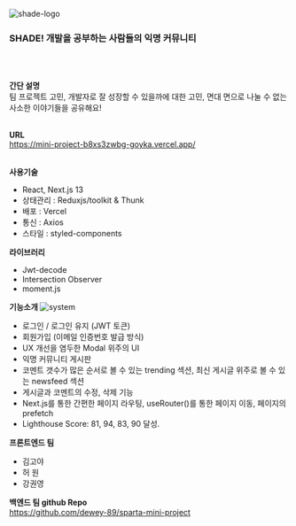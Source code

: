 <div align=left>
    
![shade-logo](https://github.com/Goyka/mini-project-SHADE-FE-/assets/112574979/1d92a356-05a4-4189-98ab-22eb1a0da3f0)

<h3>SHADE! 개발을 공부하는 사람들의 익명 커뮤니티</h3>
<br/>
<br/>

**간단 설명**<br/>
팀 프로젝트 고민, 개발자로 잘 성장할 수 있을까에 대한 고민, 면대 면으로 나눌 수 없는 사소한 이야기들을 공유해요!
<br/>
<br/>

**URL**<br/>
https://mini-project-b8xs3zwbg-goyka.vercel.app/
<br/>
<br/>

**사용기술**
 - React, Next.js 13
 - 상태관리 : Reduxjs/toolkit & Thunk
 - 배포 : Vercel
 - 통신 : Axios
 - 스타일 : styled-components

**라이브러리**
- Jwt-decode
- Intersection Observer
- moment.js

**기능소개**
![system](https://github.com/Goyka/mini-project-SHADE-FE-/assets/112574979/d5d3c6a4-a26c-4107-97a3-7461cb41893a)

- 로그인 / 로그인 유지 (JWT 토큰)
- 회원가입 (이메일 인증번호 발급 방식)
- UX 개선을 염두한 Modal 위주의 UI
- 익명 커뮤니티 게시판
- 코멘트 갯수가 많은 순서로 볼 수 있는 trending 섹션, 최신 게시글 위주로 볼 수 있는 newsfeed 섹션
- 게시글과 코멘트의 수정, 삭제 기능
- Next.js를 통한 간편한 페이지 라우팅, useRouter()를 통한 페이지 이동, 페이지의 prefetch
- Lighthouse Score: 81, 94, 83, 90 달성.

**프론트엔드 팀**
- 김고야
- 허 원
- 강권영

**백엔드 팀 github Repo**
  <br/>
https://github.com/dewey-89/sparta-mini-project
</div>
